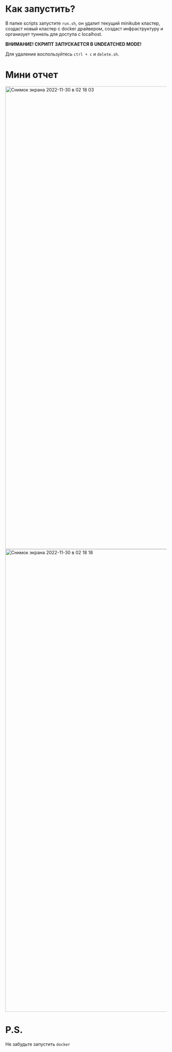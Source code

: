 # Как запустить?
В папке scripts запустите `run.sh`, он удалит текущий minikube кластер, создаст новый кластер с docker драйвером, создаст инфраструктуру и организует туннель для доступа с localhost.

__ВНИМАНИЕ! СКРИПТ ЗАПУСКАЕТСЯ В UNDEATCHED MODE!__

Для удаление воспользуйтесь `ctrl + c` и `delete.sh`.

# Мини отчет
<img width="1440" alt="Снимок экрана 2022-11-30 в 02 18 03" src="https://user-images.githubusercontent.com/45429125/204673615-3ec6d64b-c615-473c-9c78-52da596d2774.png">
<img width="1440" alt="Снимок экрана 2022-11-30 в 02 18 18" src="https://user-images.githubusercontent.com/45429125/204673624-d1412894-4c06-443c-886b-b31cfde782a5.png">

# P.S.
Не забудьте запустить `docker`
